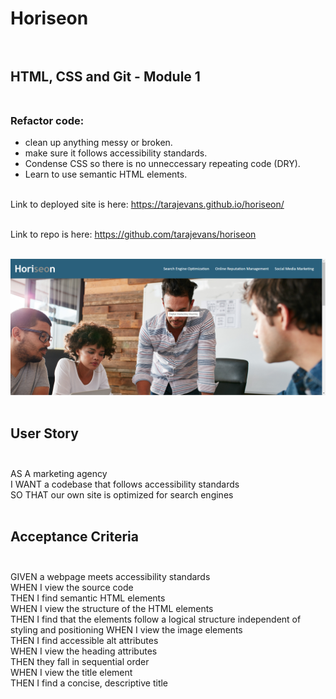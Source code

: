 # Horiseon<br><br>

## HTML, CSS and Git - Module 1<br><br>

### Refactor code:

- clean up anything messy or broken.
- make sure it follows accessibility standards.
- Condense CSS so there is no unneccessary repeating code (DRY).
- Learn to use semantic HTML elements.<br><br>

Link to deployed site is here: https://tarajevans.github.io/horiseon/<br><br>

Link to repo is here: https://github.com/tarajevans/horiseon<br><br>

![](assets/images/Screenshot.png)<br><br>

## User Story<br><br>

AS A marketing agency<br>
I WANT a codebase that follows accessibility standards<br>
SO THAT our own site is optimized for search engines<br><br>

## Acceptance Criteria<br><br>

GIVEN a webpage meets accessibility standards<br>
WHEN I view the source code<br>
THEN I find semantic HTML elements<br>
WHEN I view the structure of the HTML elements<br>
THEN I find that the elements follow a logical structure independent of styling and positioning
WHEN I view the image elements<br>
THEN I find accessible alt attributes<br>
WHEN I view the heading attributes<br>
THEN they fall in sequential order<br>
WHEN I view the title element<br>
THEN I find a concise, descriptive title

